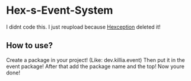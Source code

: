 # Hex-s-Event-System
I didnt code this. I just reupload because [Hexception](https://github.com/Hexeption) deleted it!

## How to use?
Create a package in your project! (Like: dev.killia.event)
Then put it in the event package!
After that add the package name and the top!
Now youre done!
